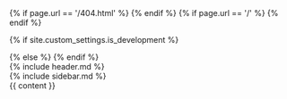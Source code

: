 <!DOCTYPE html>
<html lang="en" dir="ltr">
<head>
  {% if page.url == '/404.html' %}
  <meta name="robots" content="noindex, nofollow">
  {% endif %}
  <meta charset="utf-8">
  <meta name="viewport" content="width=device-width, initial-scale=1, shrink-to-fit=no">
  <meta http-equiv="x-ua-compatible" content="ie=edge">
  {% if page.url == '/' %}
  <meta name="description" content="{{ site.custom_settings.description }}">
  {% endif %}
  <link rel="canonical" href="{{ page.url | replace:'index.html','' | prepend: site.url }}">
  <link rel="shortcut icon" type="image/x-icon" href="{{site.url}}/favicon.ico">
  <link rel="apple-touch-icon" sizes="180x180" href="{{site.url}}/apple-touch-icon.png">
  <link rel="icon" type="image/png" sizes="32x32" href="{{site.url}}/favicon-32x32.png">
  <link rel="icon" type="image/png" sizes="16x16" href="{{site.url}}/favicon-16x16.png">
  <link rel="manifest" href="/site.webmanifest">
  <title>
    {% if page.url == '/' %}
    {{site.custom_settings.name}}
    {% else %}
    {{page.title}} | {{site.custom_settings.name}}
    {% endif %}
  </title>

  {% if site.custom_settings.is_development %}
  <link rel="stylesheet" type="text/css" href="{{site.url | append: '/assets/css/styles.css'}}">
  {% else %}
  <link rel="stylesheet" type="text/css" href="{{site.url | append: '/assets/css/' | append: site.data.rev-manifest['styles.min.css']}}">
  {% endif %}

  </head>
  <body>
    <div id="header" class="md:static w-full h-auto lg:hidden py-4 px-12 shadow">
      {% include header.md %}
    </div>
    <div class="w-full max-w-screen-xl mx-auto px-6">
      <div class="lg:flex -mx-6">
        <div id="sidebar" class="fixed h-full w-full lg:static lg:h-auto lg:overflow-y-visible lg:block lg:border-0 lg:w-1/5 hidden pt-16">
          <div id="sidebar-wrapper" class="h-full overflow-y-auto scrolling-touch lg:h-auto lg:block lg:sticky overflow-hidden">
            {% include sidebar.md %}
          </div>
        </div>
        <div id="content-wrapper"
          class="px-12 min-h-screen w-full lg:static lg:overflow-y-scroll lg:w-3/4 pt-16 lg:max-h-screen"
        >
          <div id="content">
            {{ content }}
          </div>
        </div>
      </div>
    </div>
  </body>
</html>

<!-- Generated with Jeykll {{site.github.versions.jekyll}} at {{ 'now' | date: '%F %T' }} -->
